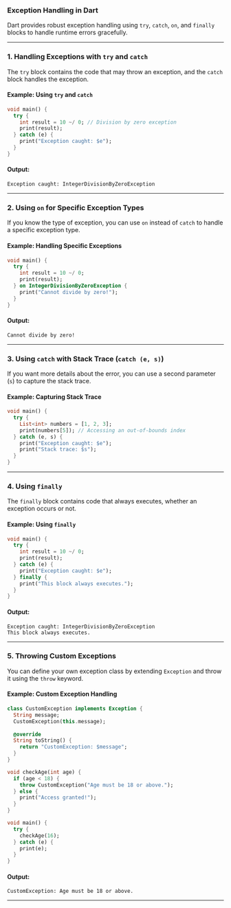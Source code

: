 ### Exception Handling in Dart

Dart provides robust exception handling using `try`, `catch`, `on`, and `finally` blocks to handle runtime errors gracefully. 

---

### **1. Handling Exceptions with `try` and `catch`**
The `try` block contains the code that may throw an exception, and the `catch` block handles the exception.

#### **Example: Using `try` and `catch`**
```dart
void main() {
  try {
    int result = 10 ~/ 0; // Division by zero exception
    print(result);
  } catch (e) {
    print("Exception caught: $e");
  }
}
```
#### **Output:**
```
Exception caught: IntegerDivisionByZeroException
```

---

### **2. Using `on` for Specific Exception Types**
If you know the type of exception, you can use `on` instead of `catch` to handle a specific exception type.

#### **Example: Handling Specific Exceptions**
```dart
void main() {
  try {
    int result = 10 ~/ 0;
    print(result);
  } on IntegerDivisionByZeroException {
    print("Cannot divide by zero!");
  }
}
```
#### **Output:**
```
Cannot divide by zero!
```

---

### **3. Using `catch` with Stack Trace (`catch (e, s)`)**
If you want more details about the error, you can use a second parameter (`s`) to capture the stack trace.

#### **Example: Capturing Stack Trace**
```dart
void main() {
  try {
    List<int> numbers = [1, 2, 3];
    print(numbers[5]); // Accessing an out-of-bounds index
  } catch (e, s) {
    print("Exception caught: $e");
    print("Stack trace: $s");
  }
}
```

---

### **4. Using `finally`**
The `finally` block contains code that always executes, whether an exception occurs or not.

#### **Example: Using `finally`**
```dart
void main() {
  try {
    int result = 10 ~/ 0;
    print(result);
  } catch (e) {
    print("Exception caught: $e");
  } finally {
    print("This block always executes.");
  }
}
```
#### **Output:**
```
Exception caught: IntegerDivisionByZeroException
This block always executes.
```

---

### **5. Throwing Custom Exceptions**
You can define your own exception class by extending `Exception` and throw it using the `throw` keyword.

#### **Example: Custom Exception Handling**
```dart
class CustomException implements Exception {
  String message;
  CustomException(this.message);
  
  @override
  String toString() {
    return "CustomException: $message";
  }
}

void checkAge(int age) {
  if (age < 18) {
    throw CustomException("Age must be 18 or above.");
  } else {
    print("Access granted!");
  }
}

void main() {
  try {
    checkAge(16);
  } catch (e) {
    print(e);
  }
}
```
#### **Output:**
```
CustomException: Age must be 18 or above.
```

---

 
